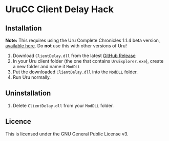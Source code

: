 UruCC Client Delay Hack
=======================

## Installation

**Note:** This requires using the Uru Complete Chronicles 1.1.4 beta version, [available here](https://account.mystonline.com/download/UruCCBeta.zip). Do **not** use this with other versions of Uru!

1. Download `ClientDelay.dll` from the latest [GitHub Release](https://github.com/dpogue/UruClientDelay/releases)
2. In your Uru client folder (the one that contains `UruExplorer.exe`), create a new folder and name it `ModDLL`
3. Put the downloaded `ClientDelay.dll` into the `ModDLL` folder.
4. Run Uru normally.

## Uninstallation

1. Delete `ClientDelay.dll` from your `ModDLL` folder.

## Licence

This is licensed under the GNU General Public License v3.
